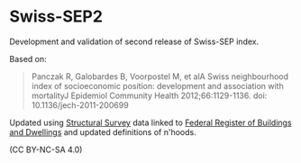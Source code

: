# Swiss-SEP2

Development and validation of second release of Swiss-SEP index. 

Based on:

> Panczak R, Galobardes B, Voorpostel M, et alA Swiss neighbourhood index of socioeconomic position: development and association with mortalityJ Epidemiol Community Health 2012;66:1129-1136. doi: 10.1136/jech-2011-200699

Updated using [Structural Survey](https://www.bfs.admin.ch/bfs/en/home/statistics/population/surveys/se.html) data linked to [Federal Register of Buildings and Dwellings](https://www.bfs.admin.ch/bfs/en/home/registers/federal-register-buildings-dwellings.html) and updated definitions of n'hoods. 

(CC BY-NC-SA 4.0)
